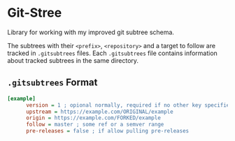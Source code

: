 # Git-Stree

Library for working with my improved git subtree schema.

The subtrees with their `<prefix>`, `<repository>` and a target to follow are
tracked in `.gitsubtrees` files. Each `.gitsubtrees` file contains information
about tracked subtrees in the same directory.

## `.gitsubtrees` Format

```ini
[example]
      version = 1 ; opional normally, required if no other key specified
      upstream = https://example.com/ORIGINAL/example
      origin = https://example.com/FORKED/example
      follow = master ; some ref or a semver range
      pre-releases = false ; if allow pulling pre-releases
```
